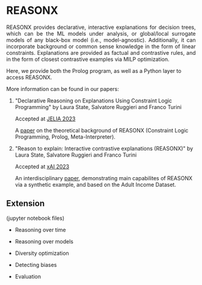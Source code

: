 # REASONX

<p align="justify">
REASONX provides declarative, interactive explanations for decision trees, which can be the ML models under analysis, or global/local surrogate models of any black-box model (i.e., model-agnostic). Additionally, it can incorporate background or common sense knowledge in the form of linear constraints. Explanations are provided as factual and contrastive rules, and in the form of closest contrastive examples via MILP optimization.
</p>

Here, we provide both the Prolog program, as well as a Python layer to access REASONX.

More information can be found in our papers:

1) "Declarative Reasoning on Explanations Using Constraint Logic Programming" by Laura State, Salvatore Ruggieri and Franco Turini

    Accepted at [JELIA 2023](https://jelia2023.inf.tu-dresden.de/)

    A [paper](http://export.arxiv.org/abs/2309.00422) on the theoretical background of REASONX (Constraint Logic Programming, Prolog, Meta-Interpreter).

2) "Reason to explain: Interactive contrastive explanations (REASONX)" by Laura State, Salvatore Ruggieri and Franco Turini

    Accepted at [xAI 2023](https://xaiworldconference.com/)

    An interdisciplinary [paper](https://arxiv.org/abs/2305.18143), demonstrating main capabilites of REASONX via a synthetic example, and based on the Adult Income Dataset.

## Extension

(jupyter notebook files)

- Reasoning over time

- Reasoning over models
  
- Diversity optimization

- Detecting biases

- Evaluation
